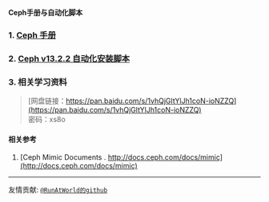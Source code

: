 **Ceph手册与自动化脚本**  

### 1. [Ceph 手册](./doc/README.md)
### 2. [Ceph v13.2.2 自动化安装脚本](./ceph_cluster-template_v13.2.2/README.md)
### 3. 相关学习资料
>[网盘链接：https://pan.baidu.com/s/1vhQjGltYlJh1coN-ioNZZQ](https://pan.baidu.com/s/1vhQjGltYlJh1coN-ioNZZQ)    
>密码：xs8o

#### 相关参考
1. [Ceph Mimic Documents . http://docs.ceph.com/docs/mimic](http://docs.ceph.com/docs/mimic)
----
友情贡献: [`@RunAtWorld的github`](https://github.com/RunAtWorld)